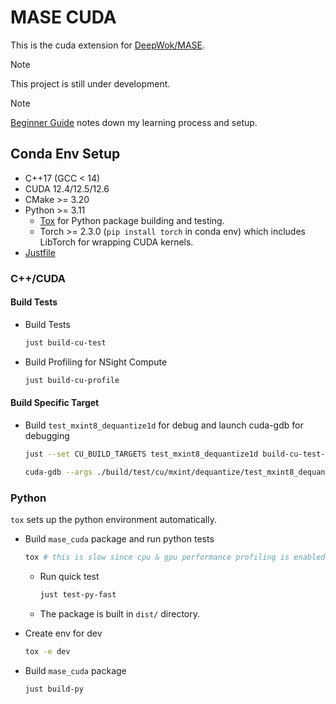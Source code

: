 # MASE CUDA

This is the cuda extension for [DeepWok/MASE](https://github.com/DeepWok/mase).

> [!NOTE]
> This project is still under development.

> [!NOTE]
> [Beginner Guide](/docs/beginner.md) notes down my learning process and setup.

## Conda Env Setup

- C++17 (GCC < 14)
- CUDA 12.4/12.5/12.6
- CMake >= 3.20
- Python >= 3.11
  - [Tox](https://tox.wiki/en/latest/index.html) for Python package building and testing.
  - Torch >= 2.3.0 (`pip install torch` in conda env) which includes LibTorch for wrapping CUDA kernels.
- [Justfile](https://github.com/casey/just)


### C++/CUDA

#### Build Tests


- Build Tests

  ```bash
  just build-cu-test
  ```

- Build Profiling for NSight Compute

  ```bash
  just build-cu-profile
  ```

#### Build Specific Target

- Build `test_mxint8_dequantize1d` for debug and launch cuda-gdb for debugging

  ```bash
  just --set CU_BUILD_TARGETS test_mxint8_dequantize1d build-cu-test-debug

  cuda-gdb --args ./build/test/cu/mxint/dequantize/test_mxint8_dequantize1d 25600 256
  ```


### Python

`tox` sets up the python environment automatically.

- Build `mase_cuda` package and run python tests

  ```bash
  tox # this is slow since cpu & gpu performance profiling is enabled
  ```

  - Run quick test
    ```bash
    just test-py-fast
    ```

  - The package is built in `dist/` directory.

- Create env for dev

  ```bash
  tox -e dev
  ```

- Build `mase_cuda` package

  ```bash
  just build-py
  ```


